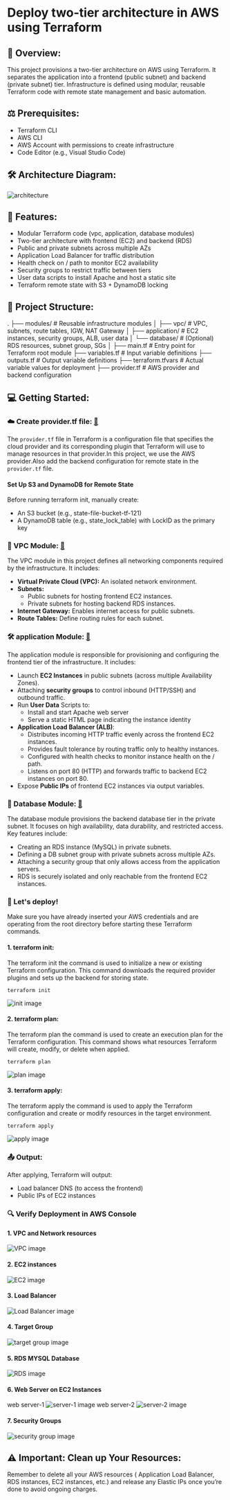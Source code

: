 # Deploy two-tier architecture in AWS using Terraform
## 🚀 Overview:
This project provisions a two-tier architecture on AWS using Terraform. It separates the application into a frontend (public subnet) and backend (private subnet) tier. Infrastructure is defined using modular, reusable Terraform code with remote state management and basic automation.

## ⚖️ Prerequisites:
- Terraform CLI
- AWS CLI
- AWS Account with permissions to create infrastructure
- Code Editor (e.g., Visual Studio Code)


## 🛠️ Architecture Diagram:
![architecture](https://github.com/Vaishnavi-M-Patil/Two-tier-terraform/blob/main/assets/architecture.png)

## 🔧 Features:
- Modular Terraform code (vpc, application, database modules)
- Two-tier architecture with frontend (EC2) and backend (RDS)
- Public and private subnets across multiple AZs
- Application Load Balancer for traffic distribution
- Health check on / path to monitor EC2 availability
- Security groups to restrict traffic between tiers
- User data scripts to install Apache and host a static site
- Terraform remote state with S3 + DynamoDB locking


## 📁 Project Structure:
.
├── modules/                         # Reusable infrastructure modules
│   ├── vpc/                         # VPC, subnets, route tables, IGW, NAT Gateway
│   ├── application/                # EC2 instances, security groups, ALB, user data
│   └── database/                   # (Optional) RDS resources, subnet group, SGs
│
├── main.tf                         # Entry point for Terraform root module
├── variables.tf                    # Input variable definitions
├── outputs.tf                      # Output variable definitions
├── terraform.tfvars                # Actual variable values for deployment
├── provider.tf                     # AWS provider and backend configuration


## 💻 Getting Started:
### ☁️ Create provider.tf file: [ 🔗 ](https://github.com/Vaishnavi-M-Patil/Two-tier-terraform/blob/main/provider.tf)
The `provider.tf` file in Terraform is a configuration file that specifies the cloud provider and its corresponding plugin that Terraform will use to manage resources in that provider.In this project, we use the AWS provider.Also add the backend configuration for remote state in the `provider.tf` file.
#### Set Up S3 and DynamoDB for Remote State
Before running terraform init, manually create:
- An S3 bucket (e.g., state-file-bucket-tf-121)
- A DynamoDB table (e.g., state_lock_table) with LockID as the primary key


### 🧱 VPC Module: [ 🔗 ](https://github.com/Vaishnavi-M-Patil/Two-tier-terraform/tree/main/modules/vpc)
The VPC module in this project defines all networking components required by the infrastructure. It includes:
- **Virtual Private Cloud (VPC):** An isolated network environment.
- **Subnets:**
  - Public subnets for hosting frontend EC2 instances.
  - Private subnets for hosting backend RDS instances.
- **Internet Gateway:** Enables internet access for public subnets.
- **Route Tables:** Define routing rules for each subnet.

### 🛠️ application Module: [ 🔗 ](https://github.com/Vaishnavi-M-Patil/Two-tier-terraform/tree/main/modules/application)
The application module is responsible for provisioning and configuring the frontend tier of the infrastructure. It includes:
- Launch **EC2 Instances** in public subnets (across multiple Availability Zones).
- Attaching **security groups** to control inbound (HTTP/SSH) and outbound traffic.
- Run **User Data** Scripts to:
  - Install and start Apache web server
  - Serve a static HTML page indicating the instance identity
- **Application Load Balancer (ALB)**:
  - Distributes incoming HTTP traffic evenly across the frontend EC2 instances.
  - Provides fault tolerance by routing traffic only to healthy instances.
  - Configured with health checks to monitor instance health on the / path.
  - Listens on port 80 (HTTP) and forwards traffic to backend EC2 instances on port 80.
- Expose **Public IPs** of frontend EC2 instances via output variables.

### 📝 Database Module: [ 🔗 ](https://github.com/Vaishnavi-M-Patil/Two-tier-terraform/tree/main/modules/database)
The database module provisions the backend database tier in the private subnet. It focuses on high availability, data durability, and restricted access. Key features include:
- Creating an RDS instance (MySQL) in private subnets.
- Defining a DB subnet group with private subnets across multiple AZs.
- Attaching a security group that only allows access from the application servers.
- RDS is securely isolated and only reachable from the frontend EC2 instances.


### 🚀 Let's deploy!
Make sure you have already inserted your AWS credentials and are operating from the root directory before starting these Terraform commands.
#### 1. terraform init:
The terraform init the command is used to initialize a new or existing Terraform configuration. This command downloads the required provider plugins and sets up the backend for storing state.
```
terraform init
```

![init image](https://github.com/Vaishnavi-M-Patil/Two-tier-terraform/blob/main/assets/init.png)

#### 2. terraform plan:
The terraform plan the command is used to create an execution plan for the Terraform configuration. This command shows what resources Terraform will create, modify, or delete when applied.
```
terraform plan
```

![plan image](https://github.com/Vaishnavi-M-Patil/Two-tier-terraform/blob/main/assets/plan.png)

#### 3. terraform apply:
The terraform apply the command is used to apply the Terraform configuration and create or modify resources in the target environment.
```
terraform apply
```
![apply image](https://github.com/Vaishnavi-M-Patil/Two-tier-terraform/blob/main/assets/apply.png)


### 📤 Output:
After applying, Terraform will output:
- Load balancer DNS (to access the frontend)
- Public IPs of EC2 instances


### 🔍 Verify Deployment in AWS Console
#### 1. VPC and Network resources
![VPC image](https://github.com/Vaishnavi-M-Patil/Two-tier-terraform/blob/main/assets/vpc.png)

#### 2. EC2 instances
![EC2 image](https://github.com/Vaishnavi-M-Patil/Two-tier-terraform/blob/main/assets/instances.png)

#### 3. Load Balancer
![Load Balancer image](https://github.com/Vaishnavi-M-Patil/Two-tier-terraform/blob/main/assets/ld.png)

#### 4. Target Group
![target group image](https://github.com/Vaishnavi-M-Patil/Two-tier-terraform/blob/main/assets/tg.png)

#### 5. RDS MYSQL Database
![RDS image](https://github.com/Vaishnavi-M-Patil/Two-tier-terraform/blob/main/assets/database.png)

#### 6. Web Server on EC2 Instances
web server-1
![server-1 image](https://github.com/Vaishnavi-M-Patil/Two-tier-terraform/blob/main/assets/server-1.png)
web server-2
![server-2 image](https://github.com/Vaishnavi-M-Patil/Two-tier-terraform/blob/main/assets/server--2.png)

#### 7. Security Groups
![security group image](https://github.com/Vaishnavi-M-Patil/Two-tier-terraform/blob/main/assets/sg.png)

## ⚠️ Important: Clean up Your Resources:
Remember to delete all your AWS resources ( Application Load Balancer, RDS instances, EC2 instances, etc.) and release any Elastic IPs once you’re done to avoid ongoing charges.
